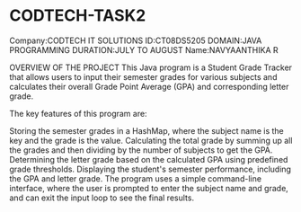 # CODTECH-TASK2
Company:CODTECH IT SOLUTIONS
ID:CT08DS5205
DOMAIN:JAVA PROGRAMMING 
DURATION:JULY TO AUGUST 
Name:NAVYAANTHIKA R

OVERVIEW OF THE PROJECT
This Java program is a Student Grade Tracker that allows users to input their semester grades for various subjects and calculates their overall Grade Point Average (GPA) and corresponding letter grade.

The key features of this program are:

Storing the semester grades in a HashMap, where the subject name is the key and the grade is the value.
Calculating the total grade by summing up all the grades and then dividing by the number of subjects to get the GPA.
Determining the letter grade based on the calculated GPA using predefined grade thresholds.
Displaying the student's semester performance, including the GPA and letter grade.
The program uses a simple command-line interface, where the user is prompted to enter the subject name and grade, and can exit the input loop to see the final results.
